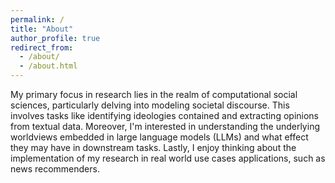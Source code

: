 ```yaml
---
permalink: /
title: "About"
author_profile: true
redirect_from:
  - /about/
  - /about.html
---
```


My primary focus in research lies in the realm of computational social sciences, particularly delving into modeling societal discourse. This involves tasks like identifying ideologies contained and extracting opinions from textual data. Moreover, I'm interested in understanding the underlying worldviews embedded in large language models (LLMs) and what effect they may have in downstream tasks. Lastly, I enjoy thinking about the implementation of my research in real world use cases applications, such as news recommenders.